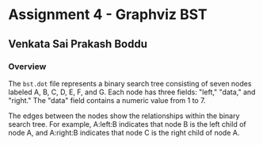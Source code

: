 # Assignment 4 - Graphviz BST
## Venkata Sai Prakash Boddu

### Overview

The `bst.dot` file represents a binary search tree consisting of seven nodes labeled A, B, C, D, E, F, and G. Each node has three fields: "left," "data," and "right." The "data" field contains a numeric value from 1 to 7.

The edges between the nodes show the relationships within the binary search tree. For example, A:left:B indicates that node B is the left child of node A, and A:right:B indicates that node C is the right child of node A.
